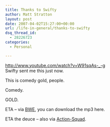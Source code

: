 ```yaml
---
title: Thanks to Swifty
author: Matt Stratton
layout: post
date: 2007-04-02T15:27:00+00:00
url: /life-in-general/thanks-to-swifty
dsq_thread_id:
  - 28226723
categories:
  - Personal

---
```

http://www.youtube.com/watch?v=W91sqAs-_-g  
Swifty sent me this just now.

This is comedy gold, people.

Comedy.

GOLD.

ETA &#8211; via [BWE][1], you can download the mp3 here.

ETA the deuce &#8211; also via [Action-Squad][2].

 [1]: http://www.bestweekever.tv/2007/04/02/video-hits-one-alanis-morissette-ironically-covers-my-humps-seriously-i-swear-to-god/
 [2]: http://www.action-squad.com/?p=2101